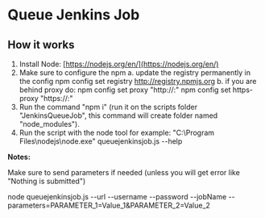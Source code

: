 # Queue Jenkins Job #

## How it works ##
1. Install Node: [https://nodejs.org/en/](https://nodejs.org/en/)
2. Make sure to configure the npm 
  a. update the registry permanently in the config
      npm config set registry http://registry.npmjs.org 
  b. if you are behind proxy do:
      npm config set proxy "http://<proxy server>:<port>" 
      npm config set https-proxy "https://<proxy server>:<port>" 
3. Run the command "npm i" (run it on the scripts folder "JenkinsQueueJob", this command will create folder named "node_modules").
4. Run the script with the node tool for example: "C:\Program Files\nodejs\node.exe" queuejenkinsjob.js --help

**Notes:**

Make sure to send parameters if needed (unless you will get error like "Nothing is submitted")

node queuejenkinsjob.js --url <Jenkins URL> --username <Username> --password <Password> --jobName <Job Name> --parameters=PARAMETER_1=Value_1&PARAMETER_2=Value_2
